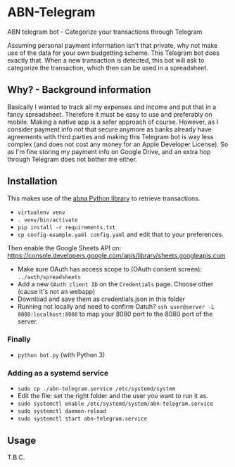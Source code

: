 # ABN-Telegram
ABN telegram bot - Categorize your transactions through Telegram

Assuming personal payment information isn't that private, why not make use of the data
for your own budgetting scheme. This Telegram bot does exactly that. When a new transaction
is detected, this bot will ask to categorize the transaction, which then can be used in a 
spreadsheet. 
## Why? - Background information
Basically I wanted to track all my expenses and income and put that in a fancy spreadsheet. 
Therefore it must be easy to use and preferably on mobile. Making a native app is a safer
approach of course. However, as I consider payment info not that secure anymore as banks 
already have agreements with third parties and making this Telegram bot is way less complex
(and does not cost any money for an Apple Developer License). So as I'm fine storing 
my payment info on Google Drive, and an extra hop through Telegram does not bother me either.

## Installation
This makes use of the [abna Python library](https://github.com/djc/abna) to retrieve 
transactions.   
* `virtualenv venv`
* `. venv/bin/activate`
* `pip install -r requirements.txt`  
* `cp config-example.yaml config.yaml` and edit that to your preferences.  

Then enable the Google Sheets API on: https://console.developers.google.com/apis/library/sheets.googleapis.com  
* Make sure OAuth has access scope to (OAuth consent screen): `../auth/spreadsheets `
* Add a new `OAuth client ID` on the `Credentials` page. Choose other (cause it's not an webapp)
* Download and save them as credentials.json in this folder
* Running not locally and need to confirm Oatuh? `ssh user@server -L 8080:localhost:8080` to map
your 8080 port to the 8080 port of the server.


### Finally
* `python bot.py` (with Python 3)

### Adding as a systemd service
* `sudo cp ./abn-telegram.service /etc/systemd/system`
* Edit the file: set the right folder and the user you want to run it as.
* `sudo systemctl enable /etc/systemd/system/abn-telegram.service`
* `sudo systemctl daemon-reload`
* `sudo systemctl start abn-telegram.service`

## Usage
T.B.C.
